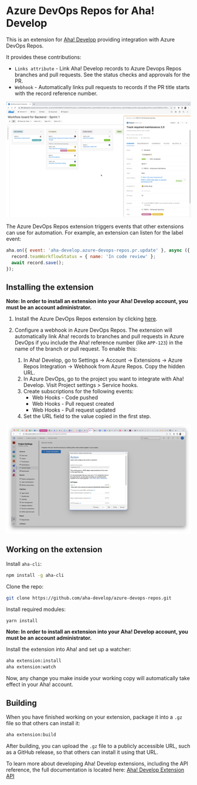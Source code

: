 # Azure DevOps Repos for Aha! Develop

This is an extension for [Aha! Develop](https://www.aha.io/develop) providing integration with Azure DevOps Repos.

It provides these contributions:

- `Links attribute` - Link Aha! Develop records to Azure Devops Repos branches and pull requests. See the status checks and approvals for the PR.
- `Webhook` - Automatically links pull requests to records if the PR title starts with the record reference number.

![Example screenshot](res/demo.png)

The Azure DevOps Repos extension triggers events that other extensions can use for automation. For example, an extension can listen for the label event:

```js
aha.on({ event: 'aha-develop.azure-devops-repos.pr.update' }, async ({ record, payload }) => {
  record.teamWorkflowStatus = { name: 'In code review' };
  await record.save();
});
```

## Installing the extension

**Note: In order to install an extension into your Aha! Develop account, you must be an account administrator.**

1. Install the Azure DevOps Repos extension by clicking [here](https://secure.aha.io/settings/account/extensions/install?url=https%3A%2F%2Fsecure.aha.io%2Fextensions%2Faha-develop.azure-devops-repos.gz).

2. Configure a webhook in Azure DevOps Repos. The extension will automatically link Aha! records to branches and pull requests in Azure DevOps if you include the Aha! reference number (like `APP-123`) in the name of the branch or pull request. To enable this:

    1. In Aha! Develop, go to Settings -> Account -> Extensions -> Azure Repos Integration -> Webhook from Azure Repos. Copy the hidden URL.
    2. In Azure DevOps, go to the project you want to integrate with Aha! Develop. Visit Project settings > Service hooks.
    3. Create subscriptions for the following events:
        * Web Hooks - Code pushed
        * Web Hooks - Pull request created
        * Web Hooks - Pull request updated
    4. Set the URL field to the value copied in the first step.

![Azure DevOps setup](res/webhook-setup.png)
  
## Working on the extension

Install `aha-cli`:

```sh
npm install -g aha-cli
```

Clone the repo:

```sh
git clone https://github.com/aha-develop/azure-devops-repos.git
```

Install required modules:

```sh
yarn install
```

**Note: In order to install an extension into your Aha! Develop account, you must be an account administrator.**

Install the extension into Aha! and set up a watcher:

```sh
aha extension:install
aha extension:watch
```

Now, any change you make inside your working copy will automatically take effect in your Aha! account.

## Building

When you have finished working on your extension, package it into a `.gz` file so that others can install it:

```sh
aha extension:build
```

After building, you can upload the `.gz` file to a publicly accessible URL, such as a GitHub release, so that others can install it using that URL.

To learn more about developing Aha! Develop extensions, including the API reference, the full documentation is located here: [Aha! Develop Extension API](https://www.aha.io/support/develop/extensions)
